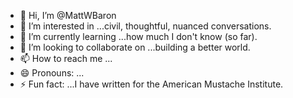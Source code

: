 - 👋 Hi, I’m @MattWBaron
- 👀 I’m interested in ...civil, thoughtful, nuanced conversations.
- 🌱 I’m currently learning ...how much I don't know (so far).
- 💞️ I’m looking to collaborate on ...building a better world.
- 📫 How to reach me ...
- 😄 Pronouns: ...
- ⚡ Fun fact: ...I have written for the American  Mustache Institute.

<!---
MattWBaron/MattWBaron is a ✨ special ✨ repository because its `README.md` (this file) appears on your GitHub profile.
You can click the Preview link to take a look at your changes.
--->
